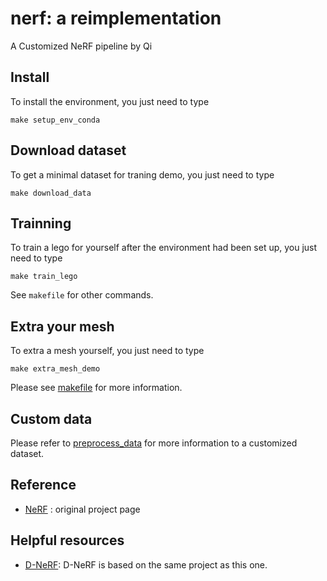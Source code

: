 # nerf: a reimplementation
A Customized NeRF pipeline by Qi

## Install
To install the environment, you just need to type
```
make setup_env_conda
```

## Download dataset
To get a minimal dataset for traning demo, you just need to type
```
make download_data
```

## Trainning
To train a lego for yourself after the environment had been set up, you just need to type
```
make train_lego
```
See `makefile` for other commands. 

## Extra your mesh
To extra a mesh yourself, you just need to type
```
make extra_mesh_demo
```

Please see [makefile](./makefile) for more information.

## Custom data
Please refer to [preprocess_data](./preprocess_data/) for more information to a customized dataset.

## Reference
- [NeRF](https://www.matthewtancik.com/nerf) : original project page

## Helpful resources
- [D-NeRF](https://github.com/albertpumarola/D-NeRF): D-NeRF is based on the same project as this one.
